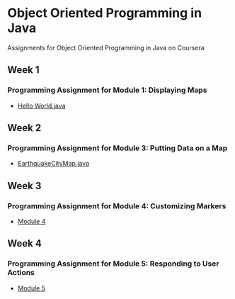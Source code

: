 # Object Oriented Programming in Java
Assignments for Object Oriented Programming in Java on Coursera

## Week 1
### Programming Assignment for Module 1: Displaying Maps
* [Hello World.java](https://github.com/akueisara/object-oriented-java/blob/master/UCSDUnfoldingMaps/src/module1/HelloWorld.java) </br>

## Week 2
### Programming Assignment for Module 3: Putting Data on a Map
* [EarthquakeCityMap.java](https://github.com/akueisara/object-oriented-java/blob/master/UCSDUnfoldingMaps/src/module3/EarthquakeCityMap.java) </br>

## Week 3
### Programming Assignment for Module 4: Customizing Markers
* [Module 4](https://github.com/akueisara/object-oriented-java/tree/master/UCSDUnfoldingMaps/src/module4) </br>

## Week 4
### Programming Assignment for Module 5: Responding to User Actions
* [Module 5](https://github.com/akueisara/object-oriented-java/tree/master/UCSDUnfoldingMaps/src/module5) </br>

